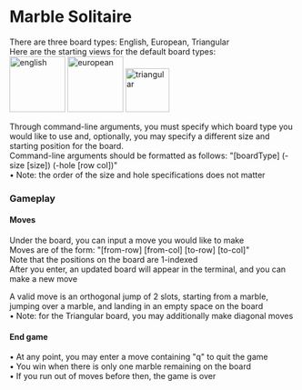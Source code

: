 # Marble Solitaire

There are three board types: English, European, Triangular\
Here are the starting views for the default board types:\
<img width="98" alt="english" src="https://user-images.githubusercontent.com/94412143/204557547-792e891a-5187-471c-845c-e33070a47987.png"> <img width="98" alt="european" src="https://user-images.githubusercontent.com/94412143/204557607-f2514d4e-5268-4272-b844-f167468cf078.png"> <img width="77" alt="triangular" src="https://user-images.githubusercontent.com/94412143/204557620-6a60a4dc-4945-4175-8db9-0f2ada691e25.png">

Through command-line arguments, you must specify which board type you would like to use and, optionally, you may specify a different size and starting position for the board.\
Command-line arguments should be formatted as follows: "[boardType] (-size [size]) (-hole [row col])"\
• Note: the order of the size and hole specifications does not matter

### Gameplay

#### Moves
Under the board, you can input a move you would like to make\
Moves are of the form: "[from-row] [from-col] [to-row] [to-col]"\
Note that the positions on the board are 1-indexed\
After you enter, an updated board will appear in the terminal, and you can make a new move

A valid move is an orthogonal jump of 2 slots, starting from a marble, jumping over a marble, and landing in an empty space on the board\
• Note: for the Triangular board, you may additionally make diagonal moves

#### End game
• At any point, you may enter a move containing "q" to quit the game\
• You win when there is only one marble remaining on the board\
• If you run out of moves before then, the game is over
